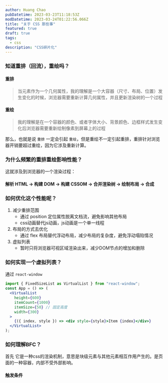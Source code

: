 ```yaml
---
author: Huang Chao
pubDatetime: 2023-03-23T11:18:53Z
modDatetime: 2023-03-24T01:22:56.066Z
title: "关于 CSS 那些事"
featured: true
draft: true
tags:
  - css
description: "CSS碎片化"
---
```


### 知道重排（回流），重绘吗？

#### 重排

> 当元素作为一个几何属性，我的理解是一个大容器（尺寸、布局、位置）发生变化的时候，浏览器需要重新计算几何属性，并且更新渲染树的一个过程

#### 重绘

> 我的理解是在一个容器的颜色、或者字体大小、背景颜色、边框样式发生变化后浏览器需要重新绘制像素到屏幕上的过程

那么，也就是说 `重排` 一定会引起 `重绘`，但是重绘不一定引起重排，重排针对浏览器开销要超过重绘，因为它涉及重新计算。

### 为什么频繁的重排重绘影响性能？

这就涉及到浏览器的一个渲染过程：

#### 解析 HTML -> 构建 DOM -> 构建 CSSOM -> 合并渲染树 -> 绘制布局 -> 合成

### 如何优化这个性能呢？

1. 减少重排范围
   - 通过 position 定位属性脱离文档流，避免影响其他布局
   - css动画替代js动画，js动画是一个单一线程
2. 布局的方式去优化
   - 通过 flex 布局替代浮动布局，减少布局的复杂度，避免浮动塌陷情况
3. 虚拟列表
   - 暂时只将浏览器可视区域渲染出来，减少DOM节点的增加和删除

### 如何实现一个虚拟列表？

通过 `react-window`

```jsx
import { FixedSizeList as VirtualList } from "react-window";
const App = () => (
  <VirtualList
    height={600}
    itemCount={1000}
    itemSize={50} // 固定高度
    width={300}
  >
    {({ index, style }) => <div style={style}>Item {index}</div>}
  </VirtualList>
);
```

### 如何理解BFC？

首先 它是一种css的渲染机制，意思是块级元素与其他元素相互作用产生的。是页面的一种容器，内部不受外部影响。

#### 触发条件
